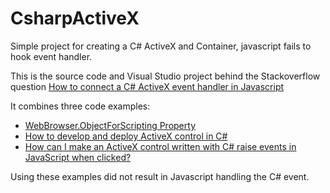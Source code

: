 # CsharpActiveX
Simple project for creating a C# ActiveX and Container, javascript fails to hook event handler.

This is the source code and Visual Studio project behind the Stackoverflow question
[How to connect a C# ActiveX event handler in Javascript](http://stackoverflow.com/questions/30311383/how-to-connect-a-c-sharp-activex-event-handler-in-javascript)

It combines three code examples:

* [WebBrowser.ObjectForScripting Property](https://msdn.microsoft.com/en-us/library/system.windows.forms.webbrowser.objectforscripting.aspx)
* [How to develop and deploy ActiveX control in C#](http://blogs.msdn.com/b/asiatech/archive/2011/12/05/how-to-develop-and-deploy-activex-control-in-c.aspx)
* [How can I make an ActiveX control written with C# raise events in JavaScript when clicked?](http://stackoverflow.com/questions/1455577/how-can-i-make-an-activex-control-written-with-c-sharp-raise-events-in-javascrip)

Using these examples did not result in Javascript handling the C# event.
